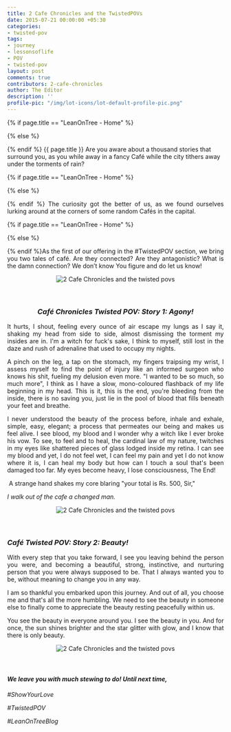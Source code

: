 ```yaml
---
title: 2 Cafe Chronicles and the TwistedPOVs
date: 2015-07-21 00:00:00 +05:30
categories:
- twisted-pov
tags:
- journey
- lessonsoflife
- POV
- twisted-pov
layout: post
comments: true
contributors: 2-cafe-chronicles
author: The Editor
description: ''
profile-pic: "/img/lot-icons/lot-default-profile-pic.png"
---
```


{% if page.title == "LeanOnTree - Home" %}
<p class ="post-text-format">
{% else %}
<p class="lot-text">
{% endif %}
{{ page.title }}
Are you aware about a thousand stories that surround you, as you while away in a fancy Café while the city tithers away under the torments of rain?</p>
{% if page.title == "LeanOnTree - Home" %}
<p class ="post-text-format">
{% else %}
<p class="lot-text" style="text-align: justify;" >
{% endif %}
  The curiosity got the better of us, as we found ourselves lurking around at the corners of some random Cafés in the capital.&nbsp;</p>
  {% if page.title == "LeanOnTree - Home" %}
  <p style="text-align: justify;">
  {% else %}
  <p class="lot-text" style="text-align: justify;">
  {% endif %}As the first of our offering in the #TwistedPOV section, we bring you two tales of café. Are they connected? Are they antagonistic? What is the damn connection? We don’t know You figure and do let us know!<!--more-->&nbsp;<br />
</p>
<!--more-->
<div class="separator" style="clear: both; text-align: center;">
<img class="img-responsive center-block" alt="2 Cafe Chronicles and the twisted povs" src="/img/2-cafe-chronicles/2-cafe-chronicles-1.jpg" /></div><br/><br/>
<h3 style="text-align: center;"><b><i>Café Chronicles Twisted POV: Story 1: Agony!</i></b></h3>
<p style="text-align: justify;">It hurts, I shout, feeling every ounce of air escape my lungs as I say it, shaking my head from side to side, almost dismissing the torment my insides are in. I'm a witch for fuck's sake, I think to myself, still lost in the daze and rush of adrenaline that used to occupy my nights.</p>
<p style="text-align: justify;">A pinch on the leg, a tap on the stomach, my fingers traipsing my wrist, I assess myself to find the point of injury like an informed surgeon who knows his shit, fueling my delusion even more. "I wanted to be so much, so much more", I think as I have a slow, mono-coloured flashback of my life beginning in my head. This is it, this is the end, you're bleeding from the inside, there is no saving you, just lie in the pool of blood that fills beneath your feet and breathe.</p>
<p style="text-align: justify;">I never understood the beauty of the process before, inhale and exhale, simple, easy, elegant; a process that permeates our being and makes us feel alive. I see blood, my blood and I wonder why a witch like I ever broke his vow. To see, to feel and to heal, the cardinal law of my nature, twitches in my eyes like shattered pieces of glass lodged inside my retina. I can see my blood and yet, I do not feel wet, I can feel my pain and yet I do not know where it is, I can heal my body but how can I touch a soul that's been damaged too far. My eyes become heavy, I lose consciousness, The End!</p>
<p style="text-align: justify;">&nbsp;A strange hand shakes my core blaring "your total is Rs. 500, Sir,"&nbsp;</p><p style="text-align: justify;"><i>I walk out of the cafe a changed man.</i></p>

<div class="separator" style="clear: both; text-align: center;">
<img class="img-responsive center-block" alt="2 Cafe Chronicles and the twisted povs" src="/img/2-cafe-chronicles/2-cafe-chronicles-2.jpg" /></div><br/><br/>

<h3 class ="post-text-format">
<i>Café Twisted POV: Story 2: Beauty!</i></h3>
<p style="text-align: justify;">With every step that you take forward, I see you leaving behind the person you were, and becoming a beautiful, strong, instinctive, and nurturing person that you were always supposed to be. That I always wanted you to be, without meaning to change you in any way.</p>
<p style="text-align: justify;">I am so thankful you embarked upon this journey. And out of all, you choose me and that's all the more humbling. We need to see the beauty in someone else to finally come to appreciate the beauty resting peacefully within us.</p>
<p style="text-align: justify;">You see the beauty in everyone around you. I see the beauty in you. And for once, the sun shines brighter and the star glitter with glow, and I know that there is only beauty.</p>

<div class="separator" style="clear: both; text-align: center;">
<img class="img-responsive center-block" alt="2 Cafe Chronicles and the twisted povs" src="/img/2-cafe-chronicles/2-cafe-chronicles-3.jpg" /></div><br/><br/>

<h4 style="text-align: left;">
<i>We leave you with much stewing to do! Until next time,&nbsp;</i></h4>
<p style="text-align: justify;"><i>#ShowYourLove&nbsp;</i></p>
<p style="text-align: justify;"><i>#TwistedPOV</i></p>
<p style="text-align: justify;"><i>#LeanOnTreeBlog</i></p>
